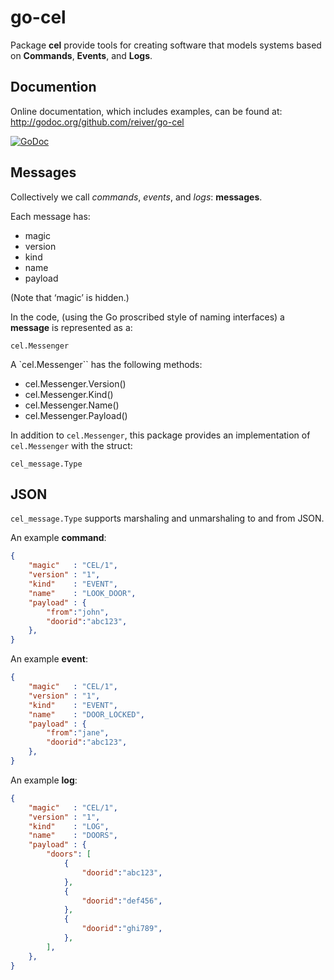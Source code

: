 # go-cel

Package **cel** provide tools for creating software that models systems based on **Commands**, **Events**, and **Logs**.


## Documention

Online documentation, which includes examples, can be found at: http://godoc.org/github.com/reiver/go-cel

[![GoDoc](https://godoc.org/github.com/reiver/go-cel?status.svg)](https://godoc.org/github.com/reiver/go-cel)


## Messages

Collectively we call _commands_, _events_, and _logs_: **messages**.

Each message has:

* magic
* version
* kind
* name
* payload

(Note that ‘magic’ is hidden.)

In the code, (using the Go proscribed style of naming interfaces) a **message** is represented as a:
```
cel.Messenger
```

A `cel.Messenger`` has the following methods:

* cel.Messenger.Version()
* cel.Messenger.Kind()
* cel.Messenger.Name()
* cel.Messenger.Payload()

In addition to `cel.Messenger`, this package provides an implementation of `cel.Messenger` with the struct:
```
cel_message.Type
```

## JSON

`cel_message.Type` supports marshaling and unmarshaling to and from JSON.

An example **command**:
```json
{
	"magic"   : "CEL/1",
	"version" : "1",
	"kind"    : "EVENT",
	"name"    : "LOOK_DOOR",
	"payload" : {
		"from":"john",
		"doorid":"abc123",
	},
}
```

An example **event**:
```json
{
	"magic"   : "CEL/1",
	"version" : "1",
	"kind"    : "EVENT",
	"name"    : "DOOR_LOCKED",
	"payload" : {
		"from":"jane",
		"doorid":"abc123",
	},
}
```

An example **log**:
```json
{
	"magic"   : "CEL/1",
	"version" : "1",
	"kind"    : "LOG",
	"name"    : "DOORS",
	"payload" : {
		"doors": [
			{
				"doorid":"abc123",
			},
			{
				"doorid":"def456",
			},
			{
				"doorid":"ghi789",
			},
		],
	},
}
```
